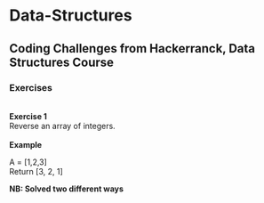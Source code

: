 # Data-Structures
## Coding Challenges from Hackerranck, Data Structures Course
### Exercises<br>
<br>
<b>Exercise 1</b><br>
Reverse an array of integers.</b> <br>
<br>
<b>Example </b> <br>

A = [1,2,3] <br>
Return [3, 2, 1]

<b>NB: Solved two different ways
